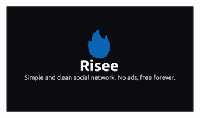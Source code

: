 <div align="center"><img src="project-banner.png" alt="Risee. Simple and clean social network. No ads, free forever."></div>
